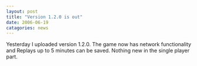 ```yaml
---
layout: post
title: "Version 1.2.0 is out"
date: 2006-06-19
catagories: news
---
```

Yesterday I uploaded version 1.2.0. The game now has network functionality and Replays up to 5 minutes can be saved. Nothing new in the single player part.
